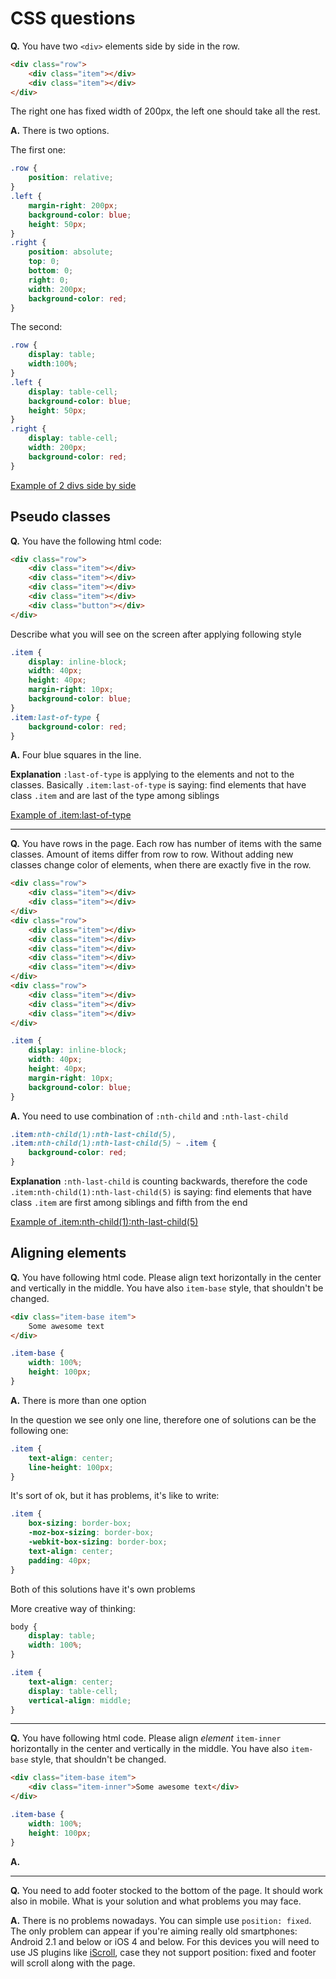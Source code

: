 # CSS questions

**Q.** You have two `<div>` elements side by side in the row.

```html
<div class="row">
    <div class="item"></div>
    <div class="item"></div>
</div>
```

The right one has fixed width of 200px, the left one should take all the rest.

**A.** There is two options.

The first one:

```css
.row {
    position: relative;
}
.left {
    margin-right: 200px;
    background-color: blue;
    height: 50px;
}
.right {
    position: absolute;
    top: 0;
    bottom: 0;
    right: 0;
    width: 200px;
    background-color: red;
}
```

The second:

```css
.row {
    display: table;
    width:100%;
}
.left {
    display: table-cell;
    background-color: blue;
    height: 50px;
}
.right {
    display: table-cell;
    width: 200px;
    background-color: red;
}
```
[Example of 2 divs side by side](http://codepen.io/artemdemo/pen/vNxvYx)


## Pseudo classes


**Q.** You have the following html code:

```html
<div class="row">
    <div class="item"></div>
    <div class="item"></div>
    <div class="item"></div>
    <div class="item"></div>
    <div class="button"></div>
</div>
```

Describe what you will see on the screen after applying following style

```css
.item {
    display: inline-block;
    width: 40px;
    height: 40px;
    margin-right: 10px;
    background-color: blue;
}
.item:last-of-type {
    background-color: red;
}
```

**A.** Four blue squares in the line.

**Explanation** `:last-of-type` is applying to the elements and not to the classes.
Basically `.item:last-of-type` is saying: find elements that have class `.item`
and are last of the type among siblings

[Example of .item:last-of-type](http://codepen.io/artemdemo/pen/LpWXvp)

---

**Q.** You have rows in the page. Each row has number of items with the same classes.
Amount of items differ from row to row.
Without adding new classes change color of elements, when there are exactly five in the row.

```html
<div class="row">
    <div class="item"></div>
    <div class="item"></div>
</div>
<div class="row">
    <div class="item"></div>
    <div class="item"></div>
    <div class="item"></div>
    <div class="item"></div>
    <div class="item"></div>
</div>
<div class="row">
    <div class="item"></div>
    <div class="item"></div>
    <div class="item"></div>
</div>
```

```css
.item {
    display: inline-block;
    width: 40px;
    height: 40px;
    margin-right: 10px;
    background-color: blue;
}
```

**A.** You need to use combination of `:nth-child` and `:nth-last-child`

```css
.item:nth-child(1):nth-last-child(5),
.item:nth-child(1):nth-last-child(5) ~ .item {
    background-color: red;
}
```

**Explanation** `:nth-last-child` is counting backwards, therefore the code 
`.item:nth-child(1):nth-last-child(5)` is saying: find elements that have class `.item` are first among siblings and fifth from the end

[Example of .item:nth-child(1):nth-last-child(5)](http://codepen.io/artemdemo/pen/BoWGeJ)


## Aligning elements

**Q.** You have following html code. Please align text horizontally in the center and vertically in the middle.
You have also `item-base` style, that shouldn't be changed.

```html
<div class="item-base item">
    Some awesome text
</div>
```

```css
.item-base {
    width: 100%;
    height: 100px;
}
```

**A.** There is more than one option

In the question we see only one line, therefore one of solutions can be the following one:

```css
.item {
    text-align: center;
    line-height: 100px;
}
```

It's sort of ok, but it has problems, it's like to write:

```css
.item {
    box-sizing: border-box;
    -moz-box-sizing: border-box;
    -webkit-box-sizing: border-box;
    text-align: center;
    padding: 40px;
}
```

Both of this solutions have it's own problems

More creative way of thinking:

```css
body {
    display: table;
    width: 100%;
}

.item {
    text-align: center;
    display: table-cell;
    vertical-align: middle;
}
```

---


**Q.** You have following html code. Please align *element* `item-inner` horizontally in the center
and vertically in the middle.
You have also `item-base` style, that shouldn't be changed.

```html
<div class="item-base item">
    <div class="item-inner">Some awesome text</div>
</div>
```

```css
.item-base {
    width: 100%;
    height: 100px;
}
```

**A.**


---

**Q.** You need to add footer stocked to the bottom of the page.
It should work also in mobile. What is your solution and what problems you may face.

**A.** There is no problems nowadays. You can simple use `position: fixed`. 
The only problem can appear if you're aiming really old smartphones: Android 2.1 and below or iOS 4 and below.
For this devices you will need to use JS plugins like [iScroll](https://github.com/cubiq/iscroll),
case they not support position: fixed and footer will scroll along with the page.